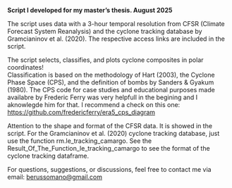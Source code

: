 **Script I developed for my master’s thesis. August 2025**

The script uses data with a 3-hour temporal resolution from CFSR (Climate Forecast System Reanalysis) and the cyclone tracking database by Gramcianinov et al. (2020). The respective access links are included in the script.

The script selects, classifies, and plots cyclone composites in polar coordinates!  
Classification is based on the methodology of Hart (2003), the Cyclone Phase Space (CPS), and the definition of bombs by Sanders & Gyakum (1980).
The CPS code for case studies and educational purposes made availabre by Frederic Ferry was very helpfull in the begining and I aknowlegde him for that. I recommend a check on this one: https://github.com/fredericferry/era5_cps_diagram 

Attention to the shape and format of the CFSR data. It is showed in the script.
For the Gramcianinov et al. (2020) cyclone tracking database, just use the function rm.le_tracking_camargo. See the Result_Of_The_Function_le_tracking_camargo to see the format of the cyclone tracking dataframe.

For questions, suggestions, or discussions, feel free to contact me via email: berussomano@gmail.com





